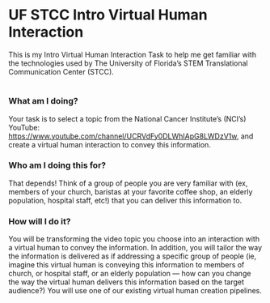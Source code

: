 # UF STCC Intro Virtual Human Interaction
This is my Intro Virtual Human Interaction Task to help me get familiar with the technologies used by The University of Florida’s STEM Translational Communication Center (STCC). 

#

### What am I doing?
Your task is to select a topic from the National Cancer Institute’s (NCI’s) YouTube:
https://www.youtube.com/channel/UCRVdFy0DLWhIApG8LWDzV1w, and create a virtual human interaction to convey this information.

### Who am I doing this for?
That depends! Think of a group of people you are very familiar with (ex, members of your church, baristas at your favorite coffee shop, an elderly population, hospital staff, etc!) that you can deliver this information to.

### How will I do it?
You will be transforming the video topic you choose into an interaction with a virtual human to convey the information. In addition, you will tailor the way the information is delivered as if addressing a specific group of people (ie, imagine this virtual human is conveying this information to members of church, or hospital staff, or an elderly population — how can you change the way the virtual human delivers this information based on the target audience?)
You will use one of our existing virtual human creation pipelines.
